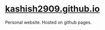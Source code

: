 # [kashish2909.github.io](https://kashish2909.github.io/)
Personal website.
Hosted on github pages.
